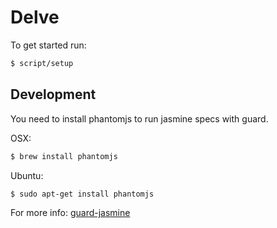 # Delve

To get started run:
```bash
$ script/setup
```

## Development
You need to install phantomjs to run jasmine specs with guard.

OSX:
```bash
$ brew install phantomjs
```

Ubuntu:
```bash
$ sudo apt-get install phantomjs
```

For more info: [guard-jasmine](https://github.com/netzpirat/guard-jasmine)

